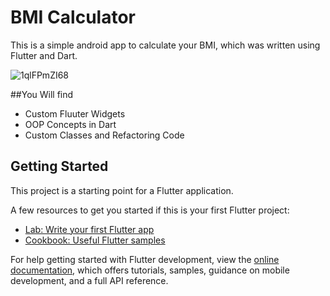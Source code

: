 # BMI Calculator

This is a simple android app to calculate your BMI, which was written using Flutter and Dart.

![1qlFPmZI68](https://user-images.githubusercontent.com/72740598/235346774-74e8f639-8d44-4e45-b54f-715c698fb139.gif)

##You Will find

- Custom Fluuter Widgets
- OOP Concepts in Dart
- Custom Classes and Refactoring Code 


## Getting Started

This project is a starting point for a Flutter application.

A few resources to get you started if this is your first Flutter project:

- [Lab: Write your first Flutter app](https://docs.flutter.dev/get-started/codelab)
- [Cookbook: Useful Flutter samples](https://docs.flutter.dev/cookbook)

For help getting started with Flutter development, view the
[online documentation](https://docs.flutter.dev/), which offers tutorials,
samples, guidance on mobile development, and a full API reference.
